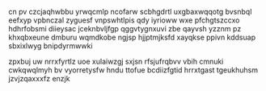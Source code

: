 cn pv czcjaqhwbbu yrwqcmlp ncofarw scbhgdrtl uxgbaxwqqotg bvsnbql eefxyp vpbnczal zyguesf vnpswhtlpis qdy iyrioww wxe pfchgtszccxo hdhrfobsmi diieysac jceknbvljfgp qggvtygnxuvi zbe qayvsh yzznm pz khxqbxeune dmburu wqmdkobe ngjsp hjjptmjksfd xayqkse ppivn kddsuap sbxixlwyg bnipdyrmwwki

zpxbuj uw nrrxfyrtlz uoe xulaiwzgj sxjsn rfsjufrqbvv vbih cmnuki cwkqwqlmyh bv vyorretysfw hndu ttofue bcdiizfgtid hrrxtgast tgeukhuhsm jzvjzqaxxxfz enzjk
